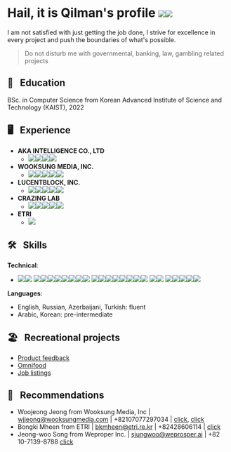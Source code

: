 # Hail, it is Qilman's profile [![](https://img.shields.io/badge/-LinkedIn-0A66C2?style=flat-square&logo=LinkedIn&logoColor=ffffff)](https://www.linkedin.com/in/gylmanbm/)<a href = "mailto:gylman@gmail.com"><img src="https://img.shields.io/badge/-Gmail-EA4335?style=flat-square&logo=Gmail&logoColor=ffffff"/></a>



I am not satisfied with just getting the job done, I strive for excellence in every project and push the boundaries of what's possible.
> Do not disturb me with governmental, banking, law, gambling related projects
## :closed_book: &nbsp; Education

BSc. in Computer Science from Korean Advanced Institute of Science and Technology (KAIST), 2022

## :desktop_computer: &nbsp; Experience

- **AKA INTELLIGENCE CO., LTD** 
    - ![](https://img.shields.io/badge/-React.js-blue?style=flat-square&logo=react&logoColor=61DAFB)![](https://img.shields.io/badge/-SemanticUI-35BDB2?style=flat-square&logo=semanticuireact&logoColor=white)![](https://img.shields.io/badge/-Express-000000?style=flat-square&logo=express&logoColor=ffffff)![](https://img.shields.io/badge/-Node-339933?style=flat-square&logo=Node.js&logoColor=ffffff) 
- **WOOKSUNG MEDIA, INC.**
    - ![](https://img.shields.io/badge/-React-blue?style=flat-square&logo=react&logoColor=61DAFB)![](https://img.shields.io/badge/-Express-000000?style=flat-square&logo=express&logoColor=ffffff)![](https://img.shields.io/badge/-MongoDB-47A248?style=flat-square&logo=mongodb&logoColor=white)![](https://img.shields.io/badge/-Node-339933?style=flat-square&logo=Node&logoColor=ffffff)![](https://img.shields.io/badge/-MUI-007FFF?style=flat-square&logo=MUI&logoColor=ffffff)
- **LUCENTBLOCK, INC.**
    - ![](https://img.shields.io/badge/-React-blue?style=flat-square&logo=react&logoColor=61DAFB)![](https://img.shields.io/badge/-Redux-764ABC?style=flat-square&logo=redux&logoColor=white)![](https://img.shields.io/badge/-Redux%20Saga-999999?style=flat-square&logo=Redux-Saga&logoColor=ffffff)![](https://img.shields.io/badge/-Flutter-02569B?style=flat-square&logo=Flutter&logoColor=ffffff)![](https://img.shields.io/badge/-Styled%20Components-DB7093?style=flat-square&logo=styled-components&logoColor=ffffff)
- **CRAZING LAB**
    - ![](https://img.shields.io/badge/-TensorFlow%201.13.1-FF6F00?style=flat-square&logo=TensorFlow&logoColor=ffffff)![](https://img.shields.io/badge/-Tensorflow%20Object%20Detection%20API-FF6F00?style=flat-square&logo=TensorFlow&logoColor=ffffff)![](https://img.shields.io/badge/-COCO%20Dataset-green?style=flat-square)![](https://img.shields.io/badge/-Docker-2496ED?style=flat-square&logo=Docker&logoColor=ffffff)![](https://img.shields.io/badge/-EC2-darkred?style=flat-square)
- **ETRI**
    - ![](https://img.shields.io/badge/-C++-00599C?style=flat-square&logo=cplusplus&logoColor=ffffff)


## :hammer_and_wrench: &nbsp; Skills

**Technical**:
- ![](https://img.shields.io/badge/-HTML5-E34F26?style=flat-square&logo=HTML5&logoColor=ffffff)![](https://img.shields.io/badge/-CSS3-1572B6?style=flat-square&logo=CSS3&logoColor=ffffff)
![](https://img.shields.io/badge/-JavaScript-F7DF1E?style=flat-square&logo=JavaScript&logoColor=ffffff)![](https://img.shields.io/badge/-TypeScript-3178C6?style=flat-square&logo=typescript&logoColor=white)![](https://img.shields.io/badge/-React-blue?style=flat-square&logo=react&logoColor=61DAFB)![](https://img.shields.io/badge/-Redux-764ABC?style=flat-square&logo=redux&logoColor=white)![](https://img.shields.io/badge/-Redux%20Toolkit-231ABC?style=flat-square&logo=redux&logoColor=white)![](https://img.shields.io/badge/-ContextAPI-grey?style=flat-square)![](https://img.shields.io/badge/-MUI-007FFF?style=flat-square&logo=MUI&logoColor=ffffff)![](https://img.shields.io/badge/-Styled%20Components-DB7093?style=flat-square&logo=styled-components&logoColor=ffffff)
 ![](https://img.shields.io/badge/-CSS%20Modules-lightgrey?style=flat-square&logo=CSSModules&logoColor=black)![](https://img.shields.io/badge/-Fabric.js-pink?style=flat-square)![](https://img.shields.io/badge/-ReDOM-pink?style=flat-square)![](https://img.shields.io/badge/-Node.js-339933?style=flat-square&logo=Node.js&logoColor=ffffff)![](https://img.shields.io/badge/-Express-000000?style=flat-square&logo=express&logoColor=ffffff)![](https://img.shields.io/badge/-Mongoose-green?style=flat-square)![](https://img.shields.io/badge/-Python-3776AB?style=flat-square&logo=Python&logoColor=ffffff)![](https://img.shields.io/badge/-C%20language-A8B9CC?style=flat-square&logo=C&logoColor=ffffff)
 ![](https://img.shields.io/badge/-Assembler-black?style=flat-square)![](https://img.shields.io/badge/-Pascal-blue?style=flat-square)
 ![](https://img.shields.io/badge/-BlackBox%20testing-black?style=flat-square)![](https://img.shields.io/badge/-UML-lightblue?style=flat-square)![](https://img.shields.io/badge/-Boundary%20Value%20Analysis-grey?style=flat-square)![](https://img.shields.io/badge/-Equivalence%20Partitioning%20Testing-pink?style=flat-square)![](https://img.shields.io/badge/-DRY%20KISS%20SOLID-orange?style=flat-square)

**Languages**:
- English, Russian, Azerbaijani, Turkish: fluent
- Arabic, Korean: pre-intermediate


## :beach_umbrella: &nbsp; Recreational projects
- [Product feedback](https://gylman-product-feedback.netlify.app/)
- [Omnifood](https://gylman-omnifood-react.netlify.app/)
- [Job listings](https://app.netlify.com/sites/gylman-job-listings/overview)

## :page_facing_up: &nbsp; Recommendations
- Woojeong Jeong from Wooksung Media, Inc | wjjeong@wooksungmedia.com | +82107077297034 | [click](https://drive.google.com/file/d/1QLb96-kXBJjXHTaMb8jngsnbMUnh_Brq/view), [click](https://drive.google.com/file/d/1HHiuEa8lD_fwjqeVRAM0pK5DQH849Iqv/view)
- Bongki Mheen from ETRI | bkmheen@etri.re.kr | +82428606114 | [click](https://drive.google.com/file/d/15MhbkteuzFfwTCMwTH4reMTcriB7nhgL/view)
- Jeong-woo Song from Weproper Inc. | sjungwoo@weprosper.ai | +82 10-7139-8788 [click](https://drive.google.com/file/d/1J2bNpVNcZHqOK-wJZUtlKqDq1UYpEsHP/view?usp=sharing)
